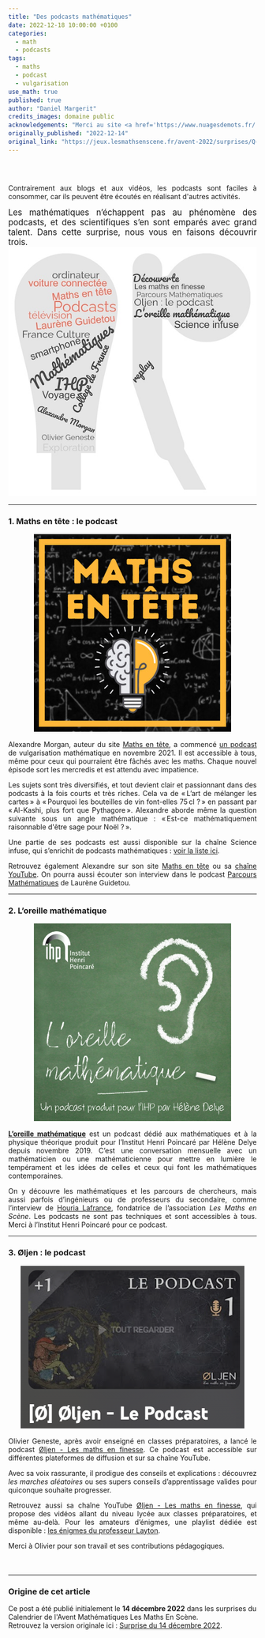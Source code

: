 ```yaml
---
title: "Des podcasts mathématiques"
date: 2022-12-18 10:00:00 +0100
categories: 
  - math
  - podcasts
tags:
  - maths
  - podcast
  - vulgarisation
use_math: true
published: true
author: "Daniel Margerit"
credits_images: domaine public
acknowledgements: "Merci au site <a href='https://www.nuagesdemots.fr/'>www.nuagesdemots.fr</a> pour la réalisation de nuages de mots."
originally_published: "2022-12-14"
original_link: "https://jeux.lesmathsenscene.fr/avent-2022/surprises/Q-ZUBW4gO3jw0nWmFQRoY25zq68T3f2LGy/"
---
```


<div style="text-align: justify; font-size: 100%; margin-top: 60px; margin-bottom: 50px;">

Contrairement aux blogs et aux vidéos, les podcasts sont faciles à consommer, car ils peuvent être écoutés en réalisant d'autres activités.

<div style="font-size: 120%;">
Les mathématiques n’échappent pas au phénomène des podcasts, et des scientifiques s’en sont emparés avec grand talent. Dans cette surprise, nous vous en faisons découvrir trois.
</div>

<div style="text-align: center;">
  <img src="/images/posts/2022-12-18/img_1.jpg" alt="Illustration">
</div>

---

### 1. Maths en tête : le podcast

<div style="text-align: center;">
  <a href="https://www.mathsentete.fr/podcast">
    <img src="/images/posts/2022-12-18/img_2.jpeg" alt="Maths en tête Podcast">
  </a>
</div>

Alexandre Morgan, auteur du site [Maths en tête](https://www.mathsentete.fr/), a commencé [un podcast](https://www.mathsentete.fr/podcast) de vulgarisation mathématique en novembre 2021. Il est accessible à tous, même pour ceux qui pourraient être fâchés avec les maths. Chaque nouvel épisode sort les mercredis et est attendu avec impatience.

Les sujets sont très diversifiés, et tout devient clair et passionnant dans des podcasts à la fois courts et très riches. Cela va de « L’art de mélanger les cartes » à « Pourquoi les bouteilles de vin font-elles 75 cl ? » en passant par « Al-Kashi, plus fort que Pythagore ». Alexandre aborde même la question suivante sous un angle mathématique : « Est-ce mathématiquement raisonnable d'être sage pour Noël ? ».

Une partie de ses podcasts est aussi disponible sur la chaîne Science infuse, qui s’enrichit de podcasts mathématiques : [voir la liste ici](https://docs.google.com/document/d/1r1k4p-IedsObbc4TB4WMOaSEjRL9n6baf9Asq28ojWQ/edit).

Retrouvez également Alexandre sur son site [Maths en tête](https://www.mathsentete.fr/) ou sa [chaîne YouTube](https://www.youtube.com/channel/UCpbU7mXDloketKRA92AcW7Q). On pourra aussi écouter son interview dans le podcast [Parcours Mathématiques](https://www.youtube.com/watch?v=RX-oB4zoW7k) de Laurène Guidetou.

---

### 2. L’oreille mathématique

<div style="text-align: center;">
  <a href="https://maison-des-maths.paris/houria-lafrance/">
    <img src="/images/posts/2022-12-18/img_3.jpg" alt="L'oreille mathématique" style="width: 400px;">
  </a>
</div>

[**L’oreille mathématique**](https://maison-des-maths.paris/podcasts/) est un podcast dédié aux mathématiques et à la physique théorique produit pour l’Institut Henri Poincaré par Hélène Delye depuis novembre 2019. C’est une conversation mensuelle avec un mathématicien ou une mathématicienne pour mettre en lumière le tempérament et les idées de celles et ceux qui font les mathématiques contemporaines.

On y découvre les mathématiques et les parcours de chercheurs, mais aussi parfois d’ingénieurs ou de professeurs du secondaire, comme l’interview de [Houria Lafrance](https://maison-des-maths.paris/houria-lafrance/), fondatrice de l’association *Les Maths en Scène*. Les podcasts ne sont pas techniques et sont accessibles à tous. Merci à l’Institut Henri Poincaré pour ce podcast.

---

### 3. Øljen : le podcast

<div style="text-align: center;">
  <a href="https://www.youtube.com/playlist?list=PLkj0p5n3uJ6xrolg_GTSQr6913ABqtqKu">
    <img src="/images/posts/2022-12-18/img_4.png" alt="Øljen Podcast">
  </a>
</div>

Olivier Geneste, après avoir enseigné en classes préparatoires, a lancé le podcast [Øljen - Les maths en finesse](https://www.youtube.com/playlist?list=PLkj0p5n3uJ6xrolg_GTSQr6913ABqtqKu). Ce podcast est accessible sur différentes plateformes de diffusion et sur sa chaîne YouTube.

Avec sa voix rassurante, il prodigue des conseils et explications : découvrez *les marches aléatoires* ou ses supers conseils d’apprentissage valides pour quiconque souhaite progresser. 

Retrouvez aussi sa chaîne YouTube [Øljen - Les maths en finesse](https://www.youtube.com/c/oljenmaths/featured), qui propose des vidéos allant du niveau lycée aux classes préparatoires, et même au-delà. Pour les amateurs d’énigmes, une playlist dédiée est disponible : [les énigmes du professeur Layton](https://www.youtube.com/playlist?list=PLkj0p5n3uJ6xs194fG1XZCCz-1e3irBmP).

Merci à Olivier pour son travail et ses contributions pédagogiques.

</div>

---

### Origine de cet article

Ce post a été publié initialement le **14 décembre 2022** dans les surprises du Calendrier de l'Avent Mathématiques Les Maths En Scène.  
Retrouvez la version originale ici : [Surprise du 14 décembre 2022](https://jeux.lesmathsenscene.fr/avent-2022/surprises/Q-ZUBW4gO3jw0nWmFQRoY25zq68T3f2LGy/).
